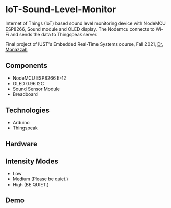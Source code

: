 # IoT-Sound-Level-Monitor

Internet of Things (IoT) based sound level monitoring device with NodeMCU ESP8266, Sound module and OLED display.
The Nodemcu connects to Wi-Fi and sends the data to Thingspeak server.

Final project of IUST's Embedded Real-Time Systems course, Fall 2021, [Dr. Monazzah](https://scholar.google.com/citations?user=C4yrITAAAAAJ&hl=en)


## Components

- NodeMCU ESP8266 E-12
- OLED 0.96 I2C
- Sound Sensor Module
- Breadboard


## Technologies

- Arduino
- Thingspeak


## Hardware


## Intensity Modes

- Low
- Medium (Please be quiet.)
- High (BE QUIET.)


## Demo